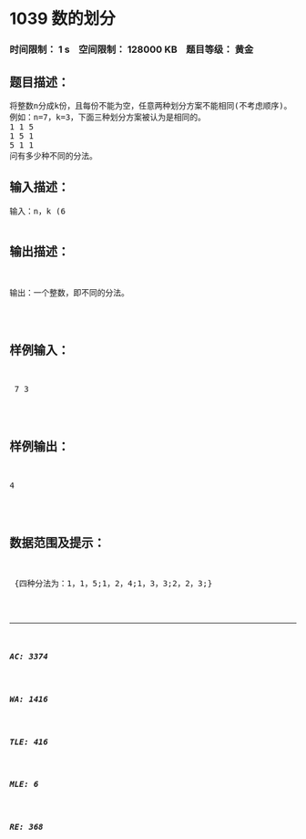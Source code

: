 # 1039 数的划分   
### 时间限制： 1 s&nbsp;&nbsp;&nbsp;&nbsp;空间限制： 128000 KB&nbsp;&nbsp;&nbsp;&nbsp;题目等级： 黄金  
## 题目描述：  

<pre>
将整数n分成k份，且每份不能为空，任意两种划分方案不能相同(不考虑顺序)。  
例如：n=7，k=3，下面三种划分方案被认为是相同的。  
1 1 5
1 5 1
5 1 1  
问有多少种不同的分法。
</pre>
  
  
## 输入描述：  

<pre>
输入：n，k (6<n<=200，2<=k<=6)
</pre>
  
  
## 输出描述：  

<pre>
输出：一个整数，即不同的分法。
</pre>
  
  
## 样例输入：  

<pre>
 7 3
</pre>
  
  
## 样例输出：  

<pre>
4
</pre>
  
  
## 数据范围及提示：  

<pre>
 {四种分法为：1，1，5;1，2，4;1，3，3;2，2，3;}
</pre>
  
  
***  

##### AC: 3374  
##### WA: 1416  
##### TLE: 416  
##### MLE: 6  
##### RE: 368  
